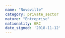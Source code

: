 ```yaml
---
name: "Novoville"
category: private_sector
nature: "Entreprise"
nationality: GRC
date_signed: '2018-11-12'
---
```

    